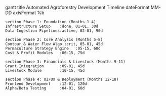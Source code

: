 gantt
    title Automated Agroforestry Development Timeline
    dateFormat  MM-DD
    axisFormat %b

    section Phase 1: Foundation (Months 1-4)
    Infrastructure Setup    :done, 01-01, 30d
    Data Ingestion Pipelines:active, 02-01, 90d

    section Phase 2: Core Analysis (Months 5-8)
    Contour & Water Flow Algo :crit, 05-01, 45d
    Permaculture Strategy Engine   :05-15, 60d
    Cost & Profit Modules   :06-15, 75d

    section Phase 3: Financials & Livestock (Months 9-11)
    Grant Integration       :09-01, 45d
    Livestock Module        :10-15, 45d
    
    section Phase 4: UI/UX & Deployment (Months 12-18)
    Frontend Development    :12-01, 120d
    Alpha/Beta Testing      :04-01, 60d